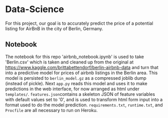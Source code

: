 # Data-Science

For this project, our goal is to accurately predict the price of a potential listing for AirBnB in the city of Berlin, Germany.

## Notebook

The notebook for this repo 'airbnb_notebook.ipynb' is used to take 'Berlin.csv' which
is taken and cleaned up from the original at https://www.kaggle.com/brittabettendorf/berlin-airbnb-data and turn that into a predictive model for prices of airbnb listings in the Berlin area. This model is persisted to `berlin_model.gz` as a compressed joblib dump (instead of pickle). Next `app.py` reads this model and uses it to make predictions in the web interface, for now arranged as html under `templates/`. `features.json`contains a skeleton JSON of feature variables with default values set to '0', and is used to transform html form input into a format used to do the model prediction. `requirements.txt`, `runtime.txt`, and `Procfile` are all necessary to run on Heroku.